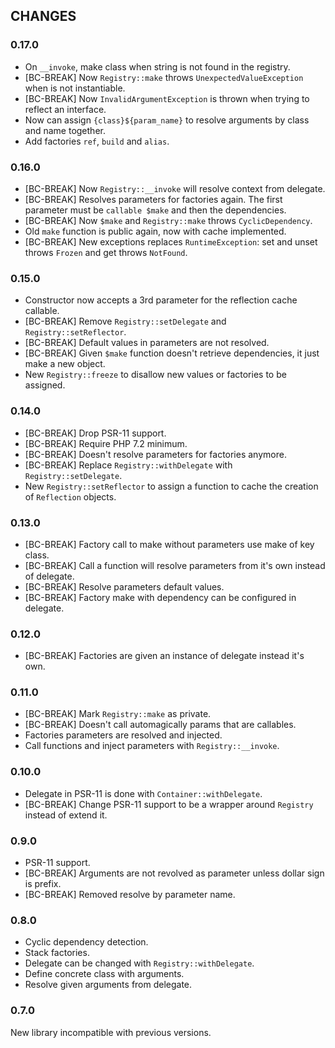 ## CHANGES

### 0.17.0

- On `__invoke`, make class when string is not found in the registry.
- [BC-BREAK] Now `Registry::make` throws `UnexpectedValueException` when is not instantiable.
- [BC-BREAK] Now `InvalidArgumentException` is thrown when trying to reflect an interface.
- Now can assign `{class}${param_name}` to resolve arguments by class and name together.
- Add factories `ref`, `build` and `alias`.

### 0.16.0

 - [BC-BREAK] Now `Registry::__invoke` will resolve context from delegate.
 - [BC-BREAK] Resolves parameters for factories again.
   The first parameter must be `callable $make` and then the dependencies.
 - [BC-BREAK] Now `$make` and `Registry::make` throws `CyclicDependency`.
 - Old `make` function is public again, now with cache implemented.
 - [BC-BREAK] New exceptions replaces `RuntimeException`: set and unset throws `Frozen` and get throws `NotFound`.

### 0.15.0

 - Constructor now accepts a 3rd parameter for the reflection cache callable.
 - [BC-BREAK] Remove `Registry::setDelegate` and `Registry::setReflector`.
 - [BC-BREAK] Default values in parameters are not resolved.
 - [BC-BREAK] Given `$make` function doesn't retrieve dependencies, it just make a new object.
 - New `Registry::freeze` to disallow new values or factories to be assigned.

### 0.14.0

 - [BC-BREAK] Drop PSR-11 support.
 - [BC-BREAK] Require PHP 7.2 minimum.
 - [BC-BREAK] Doesn't resolve parameters for factories anymore.
 - [BC-BREAK] Replace `Registry::withDelegate` with `Registry::setDelegate`.
 - New `Registry::setReflector` to assign a function to cache the creation of `Reflection` objects.

### 0.13.0

  - [BC-BREAK] Factory call to make without parameters use make of key class.
  - [BC-BREAK] Call a function will resolve parameters from it's own instead of delegate.
  - [BC-BREAK] Resolve parameters default values.
  - [BC-BREAK] Factory make with dependency can be configured in delegate.

### 0.12.0

  - [BC-BREAK] Factories are given an instance of delegate instead it's own.

### 0.11.0

  - [BC-BREAK] Mark `Registry::make` as private.
  - [BC-BREAK] Doesn't call automagically params that are callables.
  - Factories parameters are resolved and injected.
  - Call functions and inject parameters with `Registry::__invoke`.

### 0.10.0

  - Delegate in PSR-11 is done with `Container::withDelegate`.
  - [BC-BREAK] Change PSR-11 support to be a wrapper around `Registry` instead of extend it.

### 0.9.0

  - PSR-11 support.
  - [BC-BREAK] Arguments are not revolved as parameter unless dollar sign is prefix.
  - [BC-BREAK] Removed resolve by parameter name.

### 0.8.0

  - Cyclic dependency detection.
  - Stack factories.
  - Delegate can be changed with `Registry::withDelegate`.
  - Define concrete class with arguments.
  - Resolve given arguments from delegate.

### 0.7.0

New library incompatible with previous versions.
